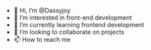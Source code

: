 - 👋 Hi, I’m @Dassyjoy
- 👀 I’m interested in front-end development
- 🌱 I’m currently learning frontend development
- 💞️ I’m looking to collaborate on projects
- 📫 How to reach me 

<!---
Dassyjoy/Dassyjoy is a ✨ special ✨ repository because its `README.md` (this file) appears on your GitHub profile.
You can click the Preview link to take a look at your changes.
--->
